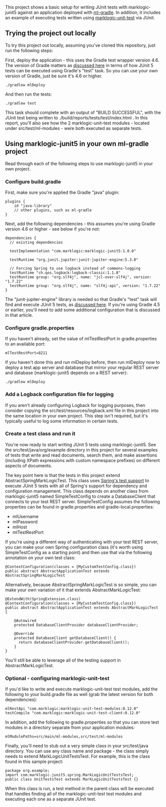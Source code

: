 This project shows a basic setup for writing JUnit tests with marklogic-junit5 against an application deployed 
with [ml-gradle](https://github.com/marklogic-community/ml-gradle). In addition, it includes an example of executing
tests written using [marklogic-unit-test](https://github.com/marklogic-community/marklogic-unit-test) via JUnit.

## Trying the project out locally

To try this project out locally, assuming you've cloned this repository, just run the following steps:

First, deploy the application - this uses the Gradle test wrapper version 4.6. The version of Gradle matters as 
[discussed here](https://www.petrikainulainen.net/programming/testing/junit-5-tutorial-running-unit-tests-with-gradle/) 
in terms of how JUnit 5 tests can be executed using Gradle's "test" task. So you can use your own version of Gradle, 
just be sure it's 4.6 or higher.

    ./gradlew mlDeploy

And then run the tests:

    ./gradlew test

This task should complete with an output of "BUILD SUCCESSFUL", with the JUnit test being written to 
./build/reports/tests/test/index.html . In this report, you'll also see how the 2 marklogic-unit-test modules - located under
src/test/ml-modules - were both executed as separate tests. 

## Using marklogic-junit5 in your own ml-gradle project

Read through each of the following steps to use marklogic-junit5 in your own project.

### Configure build.gradle

First, make sure you're applied the Gradle "java" plugin:

    plugins {
        id "java-library"
        // other plugins, such as ml-gradle
    } 

Next, add the following dependencies - this assumes you're using Gradle version 4.6 or higher - see below if you're not:

    dependencies {
      // existing dependencies
      
      testImplementation "com.marklogic:marklogic-junit5:1.0.0"
            
      testRuntime "org.junit.jupiter:junit-jupiter-engine:5.3.0"
    
      // Forcing Spring to use logback instead of commons-logging
      testRuntime "ch.qos.logback:logback-classic:1.1.8"
      testRuntime group: "org.slf4j", name: "jcl-over-slf4j", version: "1.7.22"
      testRuntime group: "org.slf4j", name: "slf4j-api", version: "1.7.22"	
    }
    
The "junit-jupiter-engine" library is needed so that Gradle's "test" task will find and execute JUnit 5 tests, 
as [discussed here](https://www.petrikainulainen.net/programming/testing/junit-5-tutorial-running-unit-tests-with-gradle/). 
If you're using Gradle 4.5 or earlier, you'll need to add some additional configuration that is discussed in that article.

### Configure gradle.properties

If you haven't already, set the value of mlTestRestPort in gradle.properties to an available port:

    mlTestRestPort=8211

If you haven't done this and run mlDeploy before, then run mlDeploy now to deploy a test app server and database that
mirror your regular REST server and database (marklogic-junit5 depends on a REST server):

    ./gradlew mlDeploy

### Add a Logback configuration file for logging

If you aren't already configuring Logback for logging purposes, then consider copying the src/test/resources/logback.xml 
file in this project into the same location in your own project. This step isn't required, but it's typically useful to 
log some information in certain tests.

### Create a test class and run it

You're now ready to start writing JUnit 5 tests using marklogic-junit5. See the src/test/java/org/example directory in 
this project for several examples of tests that write and read documents, search them, and make assertions (including 
XPath expressions with custom namespace prefixes) on different aspects of documents.

The key point here is that the tests in this project extend AbstractSpringMarkLogicTest. This class uses 
[Spring's test support](https://docs.spring.io/spring/docs/current/spring-framework-reference/testing.html) to 
execute JUnit 5 tests with all of Spring's support for dependency and configuration management. This class depends on 
another class from marklogic-junit5 named SimpleTestConfig to create a DatabaseClient that connects to your test REST 
server. SimpleTestConfig assumes the following properties can be found in gradle.properties and gradle-local.properties:

- mlUsername
- mlPassword
- mlHost
- mlTestRestPort

If you're using a different way of authenticating with your test REST server, you can make your own Spring configuration 
class (it's worth using SimpleTestConfig as a starting point) and then use that via the following annotation on your 
own test class:

    @ContextConfiguration(classes = {MyCustomTestConfig.class})
    public abstract AbstractApplicationTest extends AbstractSpringMarkLogicTest
    
Alternatively, because AbstractSpringMarkLogicTest is so simple, you can make your own variation of it that extends 
AbstractMarkLogicTest:

    @ExtendWith(SpringExtension.class)
    @ContextConfiguration(classes = {MyCustomTestConfig.class})
    public abstract AbstractApplicationTest extends AbstractMarkLogicTest {
    
        @Autowired
        protected DatabaseClientProvider databaseClientProvider;
      
        @Override
        protected DatabaseClient getDatabaseClient() {
          return databaseClientProvider.getDatabaseClient();
        }
    }
    
You'll still be able to leverage all of the testing support in AbstractMarkLogicTest.

### Optional - configuring marklogic-unit-test

If you'd like to write and execute marklogic-unit-test test modules, add the following to your build.gradle file as well (grab
the latest version for both dependencies):

    mlRestApi "com.marklogic:marklogic-unit-test-modules:0.12.0"
    testCompile "com.marklogic:marklogic-unit-test-client:0.12.0"

In addition, add the following to gradle.properties so that you can store test modules in a directory separate from 
your application modules:

    mlModulePaths=src/main/ml-modules,src/test/ml-modules

Finally, you'll need to stub out a very simple class in your src/test/java directory. You can use any class name and 
package - the class simply needs to extend MarkLogicUnitTestsTest. For example, this is the class found in this sample project:

    package org.example;    
    import com.marklogic.junit5.spring.MarkLogicUnitTestsTest;
    public class UnitTestsTest extends MarkLogicUnitTestsTest {}

When this class is run, a test method in the parent class will be executed that handles finding all of the 
marklogic-unit-test test modules and executing each one as a separate JUnit test. 
